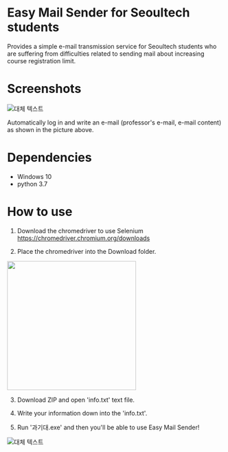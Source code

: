 # Easy Mail Sender for Seoultech students

Provides a simple e-mail transmission service for Seoultech students who are suffering from difficulties related to sending mail about increasing course registration limit.

# Screenshots

![대체 텍스트](https://i.ibb.co/8K494m8/ex2.png)

Automatically log in and write an e-mail (professor's e-mail, e-mail content) as shown in the picture above.

# Dependencies

* Windows 10
* python 3.7

# How to use

1. Download the chromedriver to use Selenium
https://chromedriver.chromium.org/downloads

2. Place the chromedriver into the Download folder.

<img src=https://i.ibb.co/ckh4zDC/ex.png, width=300>

3. Download ZIP and open 'info.txt' text file.

4. Write your information down into the 'info.txt'.

5. Run '과기대.exe' and then you'll be able to use Easy Mail Sender!

![대체 텍스트](https://i.ibb.co/8K494m8/ex2.png)
